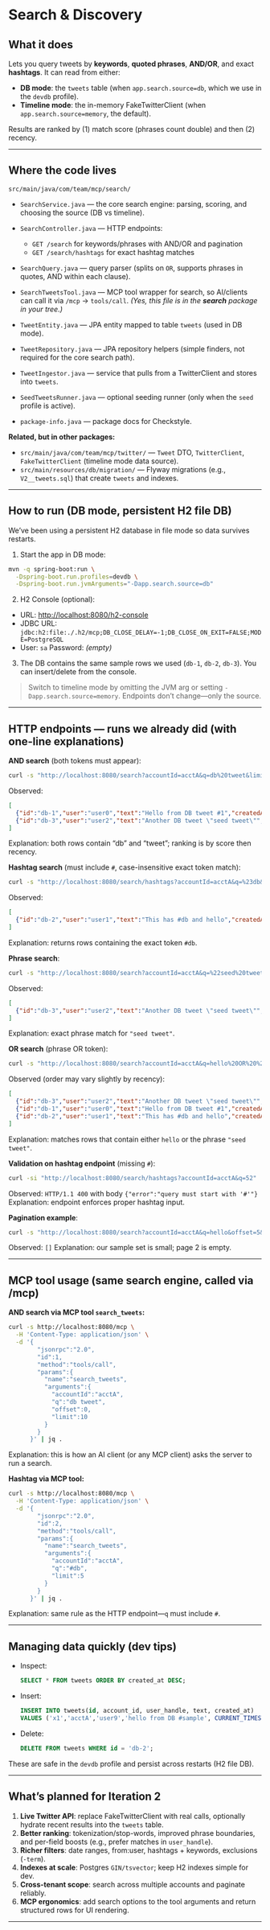 # Search & Discovery

## What it does

Lets you query tweets by **keywords**, **quoted phrases**, **AND/OR**, and exact **hashtags**.
It can read from either:

* **DB mode**: the `tweets` table (when `app.search.source=db`, which we use in the `devdb` profile).
* **Timeline mode**: the in-memory FakeTwitterClient (when `app.search.source=memory`, the default).

Results are ranked by (1) match score (phrases count double) and then (2) recency.

---

## Where the code lives

`src/main/java/com/team/mcp/search/`

* `SearchService.java` — the core search engine: parsing, scoring, and choosing the source (DB vs timeline).
* `SearchController.java` — HTTP endpoints:

  * `GET /search` for keywords/phrases with AND/OR and pagination
  * `GET /search/hashtags` for exact hashtag matches
* `SearchQuery.java` — query parser (splits on `OR`, supports phrases in quotes, AND within each clause).
* `SearchTweetsTool.java` — MCP tool wrapper for search, so AI/clients can call it via `/mcp` → `tools/call`.
  *(Yes, this file is in the **search** package in your tree.)*
* `TweetEntity.java` — JPA entity mapped to table `tweets` (used in DB mode).
* `TweetRepository.java` — JPA repository helpers (simple finders, not required for the core search path).
* `TweetIngestor.java` — service that pulls from a TwitterClient and stores into `tweets`.
* `SeedTweetsRunner.java` — optional seeding runner (only when the `seed` profile is active).
* `package-info.java` — package docs for Checkstyle.

**Related, but in other packages:**

* `src/main/java/com/team/mcp/twitter/` — `Tweet` DTO, `TwitterClient`, `FakeTwitterClient` (timeline mode data source).
* `src/main/resources/db/migration/` — Flyway migrations (e.g., `V2__tweets.sql`) that create `tweets` and indexes.

---

## How to run (DB mode, persistent H2 file DB)

We’ve been using a persistent H2 database in file mode so data survives restarts.

1. Start the app in DB mode:

```bash
mvn -q spring-boot:run \
  -Dspring-boot.run.profiles=devdb \
  -Dspring-boot.run.jvmArguments="-Dapp.search.source=db"
```

2. H2 Console (optional):

* URL: [http://localhost:8080/h2-console](http://localhost:8080/h2-console)
* JDBC URL: `jdbc:h2:file:./.h2/mcp;DB_CLOSE_DELAY=-1;DB_CLOSE_ON_EXIT=FALSE;MODE=PostgreSQL`
* User: `sa`   Password: *(empty)*

3. The DB contains the same sample rows we used (`db-1`, `db-2`, `db-3`). You can insert/delete from the console.

> Switch to timeline mode by omitting the JVM arg or setting `-Dapp.search.source=memory`. Endpoints don’t change—only the source.

---

## HTTP endpoints — runs we already did (with one-line explanations)

**AND search** (both tokens must appear):

```bash
curl -s "http://localhost:8080/search?accountId=acctA&q=db%20tweet&limit=10" | jq .
```

Observed:

```json
[
  {"id":"db-1","user":"user0","text":"Hello from DB tweet #1","createdAt":"2025-10-19T09:29:54.006593Z"},
  {"id":"db-3","user":"user2","text":"Another DB tweet \"seed tweet\"","createdAt":"2025-10-19T09:27:54.006593Z"}
]
```

Explanation: both rows contain “db” and “tweet”; ranking is by score then recency.

**Hashtag search** (must include `#`, case-insensitive exact token match):

```bash
curl -s "http://localhost:8080/search/hashtags?accountId=acctA&q=%23db&limit=5" | jq .
```

Observed:

```json
[
  {"id":"db-2","user":"user1","text":"This has #db and hello","createdAt":"2025-10-19T09:28:54.006593Z"}
]
```

Explanation: returns rows containing the exact token `#db`.

**Phrase search**:

```bash
curl -s "http://localhost:8080/search?accountId=acctA&q=%22seed%20tweet%22&limit=5" | jq .
```

Observed:

```json
[
  {"id":"db-3","user":"user2","text":"Another DB tweet \"seed tweet\"","createdAt":"2025-10-19T09:27:54.006593Z"}
]
```

Explanation: exact phrase match for `"seed tweet"`.

**OR search** (phrase OR token):

```bash
curl -s "http://localhost:8080/search?accountId=acctA&q=hello%20OR%20%22seed%20tweet%22&limit=5" | jq .
```

Observed (order may vary slightly by recency):

```json
[
  {"id":"db-3","user":"user2","text":"Another DB tweet \"seed tweet\"","createdAt":"2025-10-19T09:27:54.006593Z"},
  {"id":"db-1","user":"user0","text":"Hello from DB tweet #1","createdAt":"2025-10-19T09:29:54.006593Z"},
  {"id":"db-2","user":"user1","text":"This has #db and hello","createdAt":"2025-10-19T09:28:54.006593Z"}
]
```

Explanation: matches rows that contain either `hello` or the phrase `"seed tweet"`.

**Validation on hashtag endpoint** (missing `#`):

```bash
curl -si "http://localhost:8080/search/hashtags?accountId=acctA&q=52"
```

Observed: `HTTP/1.1 400` with body `{"error":"query must start with '#'"}`
Explanation: endpoint enforces proper hashtag input.

**Pagination example**:

```bash
curl -s "http://localhost:8080/search?accountId=acctA&q=hello&offset=5&limit=5" | jq .
```

Observed: `[]`
Explanation: our sample set is small; page 2 is empty.

---

## MCP tool usage (same search engine, called via /mcp)

**AND search via MCP tool `search_tweets`:**

```bash
curl -s http://localhost:8080/mcp \
  -H 'Content-Type: application/json' \
  -d '{
        "jsonrpc":"2.0",
        "id":1,
        "method":"tools/call",
        "params":{
          "name":"search_tweets",
          "arguments":{
            "accountId":"acctA",
            "q":"db tweet",
            "offset":0,
            "limit":10
          }
        }
      }' | jq .
```

Explanation: this is how an AI client (or any MCP client) asks the server to run a search.

**Hashtag via MCP tool:**

```bash
curl -s http://localhost:8080/mcp \
  -H 'Content-Type: application/json' \
  -d '{
        "jsonrpc":"2.0",
        "id":2,
        "method":"tools/call",
        "params":{
          "name":"search_tweets",
          "arguments":{
            "accountId":"acctA",
            "q":"#db",
            "limit":5
          }
        }
      }' | jq .
```

Explanation: same rule as the HTTP endpoint—`q` must include `#`.

---

## Managing data quickly (dev tips)

* Inspect:

  ```sql
  SELECT * FROM tweets ORDER BY created_at DESC;
  ```
* Insert:

  ```sql
  INSERT INTO tweets(id, account_id, user_handle, text, created_at)
  VALUES ('x1','acctA','user9','hello from DB #sample', CURRENT_TIMESTAMP());
  ```
* Delete:

  ```sql
  DELETE FROM tweets WHERE id = 'db-2';
  ```

These are safe in the `devdb` profile and persist across restarts (H2 file DB).

---

## What’s planned for Iteration 2

1. **Live Twitter API**: replace FakeTwitterClient with real calls, optionally hydrate recent results into the `tweets` table.
2. **Better ranking**: tokenization/stop-words, improved phrase boundaries, and per-field boosts (e.g., prefer matches in `user_handle`).
3. **Richer filters**: date ranges, from:user, hashtags + keywords, exclusions (`-term`).
4. **Indexes at scale**: Postgres `GIN/tsvector`; keep H2 indexes simple for dev.
5. **Cross-tenant scope**: search across multiple accounts and paginate reliably.
6. **MCP ergonomics**: add search options to the tool arguments and return structured rows for UI rendering.

---

